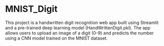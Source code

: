# MNIST_Digit
This project is a handwritten digit recognition web app built using Streamlit and a pre-trained deep learning model (HandWrittenDigit.pkl). The app allows users to upload an image of a digit (0-9) and predicts the number using a CNN model trained on the MNIST dataset.
